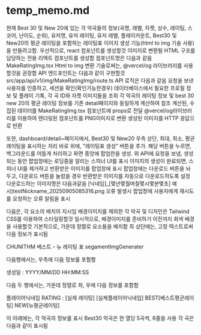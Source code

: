 # temp_memo.md

현재 Best 30 및 New 20에 있는 각 악곡들의 정보(곡명, 레벨, 자켓, 상수, 레이팅, 스코어, 난이도, 순위), 유저명, 유저 레이팅, 유저 레벨, 플레이카운트, Best30 및 New20의 평균 레이팅을 포함하는 레이팅표 이미지 생성 기능(html to img 기술 사용)을 만들려고함.
우선적으로, react 컴포넌트를 생성할것
이미지로 변환될 HTML 구조를 담당하는 전용 리액트 컴포넌트를 생성함
컴포넌트명은 다음과 같음
MakeRatingImg.tsx
Html to img 변환 기술로써는, @vercel/og 라이브러리를 사용할것을 권장함
API 엔드포인트는 다음과 같이 구현할것
src/app/api/v1/img/MakeRatingImg/route.ts
API 로직은 다음과 같음
요청을 보낸 사용자를 인증하고, 세션을 확인(확인가능한경우)
데이터베이스에서 필요한 프로필 정보 및 플레이 기록, 각 곡 ID와 자켓 이미지들을 조회
각 악곡의 레이팅 정보 및 best 30 new 20의 평균 레이팅 정보를 기존 detail페이지와 동일하게 계산하여 참조
계산된, 수집된 데이터를 MakeRatingImg.tsx 컴포넌트에 props로 전달
@vercel/og라이브러리를 이용하여 렌더링된 컴포넌트를 PNG이미지로 변환
생성된 이미지를 HTTP 응답으로 반환

또한, dashboard/detail~페이지에서, Best30 및 New20 우측 상단, 최대, 최소, 평균 레이팅을 표시하는 자리 바로 위에, "레이팅표 생성" 버튼을 추가.
해당 버튼을 누르면, 백그라운드를 어둡게 처리하고 화면 중앙에 팝업란을 생성. 위 API에 요청을 보냄, 생성되는 동안 팝업창에는 로딩중을 알리는 스피너 UI를 표시
이미지의 생성이 완료되면, 스피너 UI를 제거하고 반환받은 이미지를 팝업창에 표시
팝업창에는 다운로드 버튼을 놔두고, 다운로드 버튼을 눌렀을 경우 반환받은 이미지를 자동으로 다운로드하도록 설정
다운로드하는 이미지명은 다음과같음 [닉네임]_[몇년몇월며칠몇시몇분몇초]
예시)testNickname_20250905085316.png
오류 발생시 팝업창에 사용자에게 재시도를 요청하는 오류 알림을 표시

다음은, 각 요소의 배치의 지시임
배경이미지를 제외한 각 악곡 및 디자인은 Tailwind CSS를 이용하여 스타일링할것
일시적으로, 배경이미지를 준비하기 이전까지 회색 배경을 사용할것
기본적으로, 가운데 정렬로 요소들을 배치함
최 상단에는, 고정 텍스트로써 다음 정보가 표시됨

CHUNITHM 베스트・뉴 레이팅 표
segamentImgGenerater

다음행에서는,  우측에 다음 정보를 포함함

생성일 : YYYY/MM/DD HH:MM:SS

다음 두 행에서는, 가운데 정렬로 좌, 우에 다음 정보를 포함함

플레이어닉네임        RATING : [실제 레이팅]
[실제플레이어닉네임]    BEST[베스트평균레이팅] NEW[뉴평균레이팅]

이 아래에는, 각 악곡의 정보를 표시
Best30
악곡은 한 열당 5곡씩, 6줄을 사용
각 곡은 다음과 같이 표시됨
